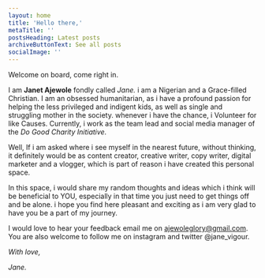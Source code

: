```yaml
---
layout: home
title: 'Hello there,'
metaTitle: ''
postsHeading: Latest posts
archiveButtonText: See all posts
socialImage: ''
---
```

Welcome on board, come right in.

I am **Janet Ajewole** fondly called *Jane.* i am a Nigerian and a Grace-filled Christian. I am an obsessed humanitarian, as i have a profound passion for helping the less privileged and indigent kids, as well as single and struggling mother in the society. whenever i have the chance, i Volunteer for like Causes. Currently, i work as the team lead and social media manager of the *Do Good Charity Initiative.*

Well,  If i am asked where i see myself in the nearest future, without thinking, it definitely would be as content creator, creative writer, copy writer, digital marketer and a vlogger, which is part of reason i have created this personal space.

In this space, i would share my random thoughts and ideas which i think will be beneficial to YOU, especially in that time you just need to get things off and be alone. i hope you find here pleasant and exciting as i am very glad to have you be a part of my journey. 

I would love to hear your feedback email me on ajewoleglory@gmail.com. You are also welcome to follow me on instagram and twitter @jane_vigour. 



*With love,*

*Jane.*